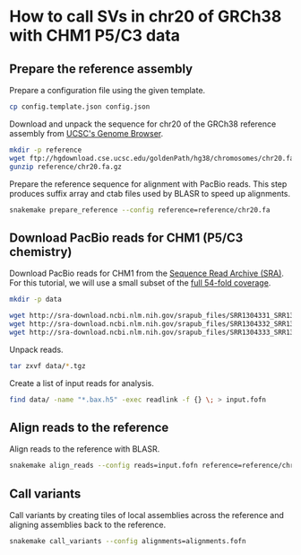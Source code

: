 # How to call SVs in chr20 of GRCh38 with CHM1 P5/C3 data

## Prepare the reference assembly

Prepare a configuration file using the given template.

```bash
cp config.template.json config.json
```

Download and unpack the sequence for chr20 of the GRCh38 reference assembly from
[UCSC's Genome Browser](http://genome.ucsc.edu/).

```bash
mkdir -p reference
wget ftp://hgdownload.cse.ucsc.edu/goldenPath/hg38/chromosomes/chr20.fa.gz -O reference/chr20.fa.gz
gunzip reference/chr20.fa.gz
```

Prepare the reference sequence for alignment with PacBio reads. This step
produces suffix array and ctab files used by BLASR to speed up alignments.

```bash
snakemake prepare_reference --config reference=reference/chr20.fa
```

## Download PacBio reads for CHM1 (P5/C3 chemistry)

Download PacBio reads for CHM1 from the [Sequence Read Archive
(SRA)](http://www.ncbi.nlm.nih.gov/sra/). For this tutorial, we will use a small
subset of the [full 54-fold
coverage](http://www.ncbi.nlm.nih.gov/Traces/sra/?study=SRP043558).

```bash
mkdir -p data

wget http://sra-download.ncbi.nlm.nih.gov/srapub_files/SRR1304331_SRR1304331_hdf5.tgz -P data
wget http://sra-download.ncbi.nlm.nih.gov/srapub_files/SRR1304332_SRR1304332_hdf5.tgz -P data
wget http://sra-download.ncbi.nlm.nih.gov/srapub_files/SRR1304333_SRR1304333_hdf5.tgz -P data
```

Unpack reads.

```bash
tar zxvf data/*.tgz
```

Create a list of input reads for analysis.

```bash
find data/ -name "*.bax.h5" -exec readlink -f {} \; > input.fofn
```

## Align reads to the reference

Align reads to the reference with BLASR.

```bash
snakemake align_reads --config reads=input.fofn reference=reference/chr20.fa alignments=alignments.fofn
```

## Call variants

Call variants by creating tiles of local assemblies across the reference and
aligning assemblies back to the reference.

```bash
snakemake call_variants --config alignments=alignments.fofn
```
